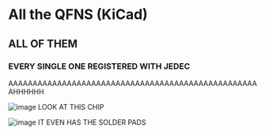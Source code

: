 # All the QFNS (KiCad)
## ALL OF THEM 
### EVERY SINGLE ONE REGISTERED WITH JEDEC
AAAAAAAAAAAAAAAAAAAAAAAAAAAAAAAAAAAAAAAAAAAAAAAAAAAAHHHHHH

![image](https://github.com/user-attachments/assets/11638d08-7fbe-4f3f-bc57-d564c19935f2)
LOOK AT THIS CHIP

![image](https://github.com/user-attachments/assets/8d4073be-ce1b-48f8-a9ab-ed0176ba5a5b)
IT EVEN HAS THE SOLDER PADS
